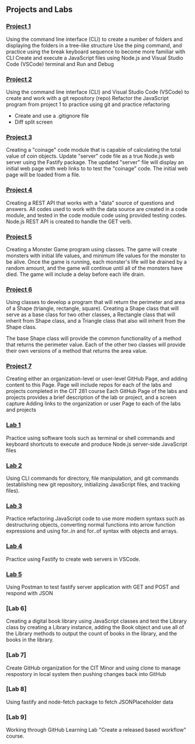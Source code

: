 ## Projects and Labs

### [Project 1](https://jiah-design.github.io/cit281-p1/)

Using the command line interface (CLI) to create a number of folders and displaying the folders in a tree-like structure
Use the ping command, and practice using the break keyboard sequence to become more familiar with CLI
Create and execute a JavaScript files using Node.js and Visual Studio Code (VSCode) terminal and Run and Debug

### [Project 2](https://jiah-design.github.io/cit281-p2/)

Using the command line interface (CLI) and Visual Studio Code (VSCode) to create and work with a git repository (repo)
Refactor the JavaScript program from project 1 to practice using git and practice refactoring
- Create and use a .gitignore file
- Diff split screen

### [Project 3](https://jiah-design.github.io/cit281-p3/)

Creating a "coinage" code module that is capable of calculating the total value of coin objects. Update "server" code file as a true Node.js web server using the Fastify package. The updated "server" file will display an initial web page with web links to to test the "coinage" code. The initial web page will be loaded from a file.

### [Project 4](https://jiah-design.github.io/cit281-p4/)

Creating a REST API that works with a "data" source of questions and answers. All codes used to work with the data source are created in a code module, and tested in the code module code using provided testing codes. Node.js REST API is created to handle the GET verb. 

### [Project 5](https://jiah-design.github.io/cit281-p5/)

Creating a Monster Game program using classes. The game will create monsters with initial life values, and minimum life values for the monster to be alive. Once the game is running, each monster's life will be drained by a random amount, and the game will continue until all of the monsters have died. The game will include a delay before each life drain.

### [Project 6](https://jiah-design.github.io/cit281-p6/)

Using classes to develop a program that will return the perimeter and area of a Shape (triangle, rectangle, square). Creating a Shape class that will serve as a base class for two other classes, a Rectangle class that will inherit from Shape class, and a Triangle class that also will inherit from the Shape class.

The base Shape class will provide the common functionality of a method that returns the perimeter value. Each of the other two classes will provide their own versions of a method that returns the area value. 

### [Project 7](https://jiah-design.github.io/cit281-p7/)

Creating either an organization-level or user-level GitHub Page, and adding content to this Page.
Page will include repos for each of the labs and projects completed in the CIT 281 course 
Each GitHub Page of the labs and projects provides a brief description of the lab or project, and a screen capture
Adding links to the organization or user Page to each of the labs and projects

### [Lab 1](https://jiah-design.github.io/cit281-lab1/)

Practice using software tools such as terminal or shell commands and keyboard shortcuts to execute and produce Node.js server-side JavaScript files

### [Lab 2](https://jiah-design.github.io/cit281-lab2/)

Using CLI commands for directory, file manipulation, and git commands (establishing new git repository, initializing JavaScript files, and tracking files).

### [Lab 3](https://jiah-design.github.io/cit281-lab3/)

Practice refactoring JavaScript code to use more modern syntaxs such as destructuring objects, converting normal functions into arrow function expressions and using for..in and for..of syntax with objects and arrays.

### [Lab 4](https://jiah-design.github.io/cit281-lab4/)

Practice using Fastify to create web servers in VSCode.

### [Lab 5](https://jiah-design.github.io/cit281-lab5/)

Using Postman to test fastify server application with GET and POST and respond with JSON

### [Lab 6]

Creating a digital book library using JavaScript classes and test the Library class by creating a Library instance, adding the Book object and use all of the Library methods to output the count of books in the library, and the books in the library.

### [Lab 7]

Create GitHub organization for the CIT Minor and using clone to manage respostory in local system then pushing changes back into GitHub

### [Lab 8]

Using fastify and node-fetch package to fetch JSONPlaceholder data

### [Lab 9]

Working through GitHub Learning Lab "Create a released based workflow" course.


